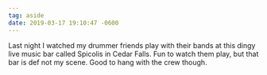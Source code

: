 ```yaml
---
tag: aside
date: 2019-03-17 19:10:47 -0600
---
```

Last night I watched my drummer friends play with their bands at this dingy live music bar called Spicolis in Cedar Falls. Fun to watch them play, but that bar is def not my scene. Good to hang with the crew though. 